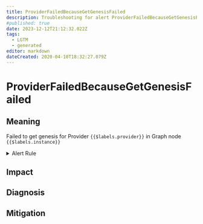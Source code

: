 ```yaml
---
title: ProviderFailedBecauseGetGenesisFailed
description: Troubleshooting for alert ProviderFailedBecauseGetGenesisFailed
#published: true
date: 2023-12-12T21:12:32.022Z
tags: 
  - LGTM
  - generated
editor: markdown
dateCreated: 2020-04-10T18:32:27.079Z
---
```


# ProviderFailedBecauseGetGenesisFailed

## Meaning
[//]: # "Short paragraph that explains what the alert means"
Failed to get genesis for Provider `{{$labels.provider}}` in Graph node `{{$labels.instance}}`

<details>
  <summary>Alert Rule</summary>

{{% rule "graph-node/graph-node-internal.yml" "ProviderFailedBecauseGetGenesisFailed" %}}

{{% comment %}}

```yaml
alert: ProviderFailedBecauseGetGenesisFailed
expr: eth_rpc_status == 2
for: 0m
labels:
    severity: critical
annotations:
    summary: Provider failed because get genesis failed (instance {{ $labels.instance }})
    description: |-
        Failed to get genesis for Provider `{{$labels.provider}}` in Graph node `{{$labels.instance}}`
          VALUE = {{ $value }}
          LABELS = {{ $labels }}
    runbook: https://github.com/srerun/prometheus-alerts/blob/main/content/runbooks/graph-node-internal/ProviderFailedBecauseGetGenesisFailed.md

```

{{% /comment %}}

</details>


## Impact
[//]: # "What could / will happen if the alert is not addressed"



## Diagnosis
[//]: # "Steps to take to identify the cause of the problem"



## Mitigation
[//]: # "The steps necessary to resolve the alert"

